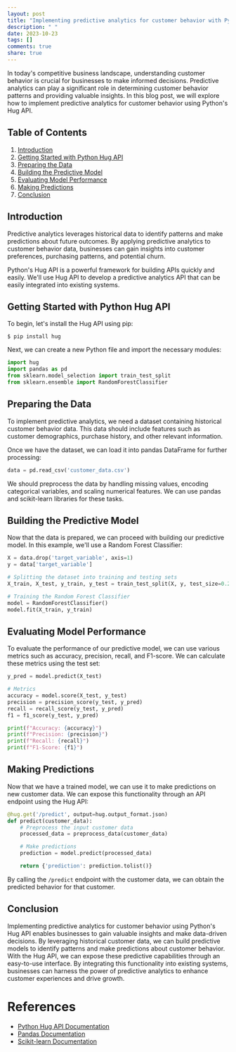 ```yaml
---
layout: post
title: "Implementing predictive analytics for customer behavior with Python Hug API"
description: " "
date: 2023-10-23
tags: []
comments: true
share: true
---
```


In today's competitive business landscape, understanding customer behavior is crucial for businesses to make informed decisions. Predictive analytics can play a significant role in determining customer behavior patterns and providing valuable insights. In this blog post, we will explore how to implement predictive analytics for customer behavior using Python's Hug API.

## Table of Contents
1. [Introduction](#introduction)
2. [Getting Started with Python Hug API](#getting-started-with-python-hug-api)
3. [Preparing the Data](#preparing-the-data)
4. [Building the Predictive Model](#building-the-predictive-model)
5. [Evaluating Model Performance](#evaluating-model-performance)
6. [Making Predictions](#making-predictions)
7. [Conclusion](#conclusion)

## Introduction<a name="introduction"></a>

Predictive analytics leverages historical data to identify patterns and make predictions about future outcomes. By applying predictive analytics to customer behavior data, businesses can gain insights into customer preferences, purchasing patterns, and potential churn.

Python's Hug API is a powerful framework for building APIs quickly and easily. We'll use Hug API to develop a predictive analytics API that can be easily integrated into existing systems.

## Getting Started with Python Hug API<a name="getting-started-with-python-hug-api"></a>

To begin, let's install the Hug API using pip:

```
$ pip install hug
```

Next, we can create a new Python file and import the necessary modules:

```python
import hug
import pandas as pd
from sklearn.model_selection import train_test_split
from sklearn.ensemble import RandomForestClassifier
```

## Preparing the Data<a name="preparing-the-data"></a>

To implement predictive analytics, we need a dataset containing historical customer behavior data. This data should include features such as customer demographics, purchase history, and other relevant information.

Once we have the dataset, we can load it into pandas DataFrame for further processing:

```python
data = pd.read_csv('customer_data.csv')
```

We should preprocess the data by handling missing values, encoding categorical variables, and scaling numerical features. We can use pandas and scikit-learn libraries for these tasks.

## Building the Predictive Model<a name="building-the-predictive-model"></a>

Now that the data is prepared, we can proceed with building our predictive model. In this example, we'll use a Random Forest Classifier:

```python
X = data.drop('target_variable', axis=1)
y = data['target_variable']

# Splitting the dataset into training and testing sets
X_train, X_test, y_train, y_test = train_test_split(X, y, test_size=0.2)

# Training the Random Forest Classifier
model = RandomForestClassifier()
model.fit(X_train, y_train)
```

## Evaluating Model Performance<a name="evaluating-model-performance"></a>

To evaluate the performance of our predictive model, we can use various metrics such as accuracy, precision, recall, and F1-score. We can calculate these metrics using the test set:

```python
y_pred = model.predict(X_test)

# Metrics
accuracy = model.score(X_test, y_test)
precision = precision_score(y_test, y_pred)
recall = recall_score(y_test, y_pred)
f1 = f1_score(y_test, y_pred)

print(f"Accuracy: {accuracy}")
print(f"Precision: {precision}")
print(f"Recall: {recall}")
print(f"F1-Score: {f1}")
```

## Making Predictions<a name="making-predictions"></a>

Now that we have a trained model, we can use it to make predictions on new customer data. We can expose this functionality through an API endpoint using the Hug API:

```python
@hug.get('/predict', output=hug.output_format.json)
def predict(customer_data):
    # Preprocess the input customer data
    processed_data = preprocess_data(customer_data)

    # Make predictions
    prediction = model.predict(processed_data)

    return {'prediction': prediction.tolist()}
```

By calling the `/predict` endpoint with the customer data, we can obtain the predicted behavior for that customer.

## Conclusion<a name="conclusion"></a>

Implementing predictive analytics for customer behavior using Python's Hug API enables businesses to gain valuable insights and make data-driven decisions. By leveraging historical customer data, we can build predictive models to identify patterns and make predictions about customer behavior. With the Hug API, we can expose these predictive capabilities through an easy-to-use interface. By integrating this functionality into existing systems, businesses can harness the power of predictive analytics to enhance customer experiences and drive growth.

# References
- [Python Hug API Documentation](https://www.hugapi.com/)
- [Pandas Documentation](https://pandas.pydata.org/)
- [Scikit-learn Documentation](https://scikit-learn.org/)
